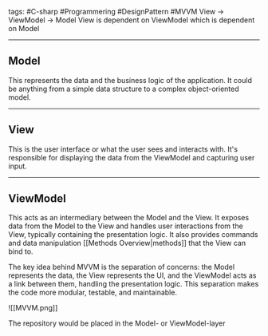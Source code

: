tags: #C-sharp #Programmering #DesignPattern #MVVM
View -> ViewModel -> Model
View is dependent on ViewModel which is dependent on Model

---

## Model
This represents the data and the business logic of the application. It could be anything from a simple data structure to a complex object-oriented model.

---

## View
This is the user interface or what the user sees and interacts with. It's responsible for displaying the data from the ViewModel and capturing user input.

---

## ViewModel
This acts as an intermediary between the Model and the View. It exposes data from the Model to the View and handles user interactions from the View, typically containing the presentation logic. It also provides commands and data manipulation [[Methods Overview|methods]] that the View can bind to.

The key idea behind MVVM is the separation of concerns: the Model represents the data, the View represents the UI, and the ViewModel acts as a link between them, handling the presentation logic. This separation makes the code more modular, testable, and maintainable.

![[MVVM.png]]

The repository would be placed in the Model- or ViewModel-layer